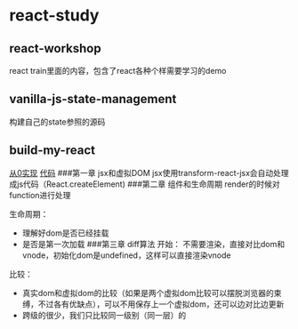 # react-study

## react-workshop
react train里面的内容，包含了react各种个样需要学习的demo

## vanilla-js-state-management
构建自己的state参照的源码

## build-my-react
[从0实现](https://github.com/hujiulong/blog/issues/4)
[代码](https://github.com/hujiulong/simple-react/tree/chapter-1)
###第一章 jsx和虚拟DOM
jsx使用transform-react-jsx会自动处理成js代码（React.createElement)
###第二章 组件和生命周期
render的时候对function进行处理

生命周期：
+ 理解好dom是否已经挂载
+ 是否是第一次加载
###第三章 diff算法
开始： 
不需要渲染，直接对比dom和vnode，初始化dom是undefined，这样可以直接渲染vnode

比较：
+ 真实dom和虚拟dom的比较（如果是两个虚拟dom比较可以摆脱浏览器的束缚，不过各有优缺点），可以不用保存上一个虚拟dom，还可以边对比边更新
+ 跨级的很少，我们只比较同一级别（同一层）的

